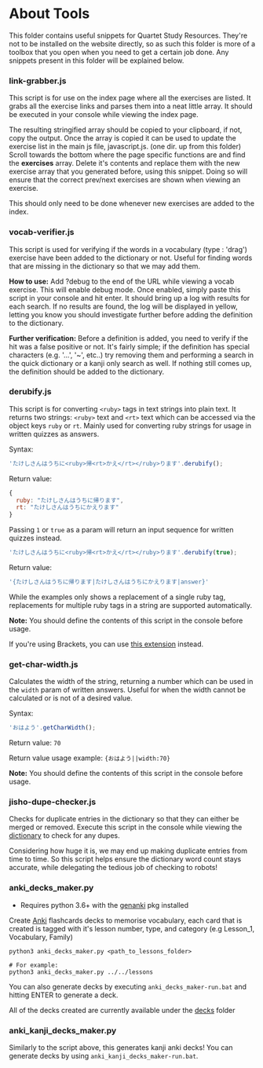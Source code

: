# About Tools
This folder contains useful snippets for Quartet Study Resources. They're not to be installed on the website directly, so as such this folder is more of a toolbox that you open when you need to get a certain job done. Any snippets present in this folder will be explained below.


### link-grabber.js
This script is for use on the index page where all the exercises are listed. It grabs all the exercise links and parses them into a neat little array. It should be executed in your console while viewing the index page.

The resulting stringified array should be copied to your clipboard, if not, copy the output. Once the array is copied it can be used to update the exercise list in the main js file, javascript.js. (one dir. up from this folder) Scroll towards the bottom where the page specific functions are and find the **exercises** array. Delete it's contents and replace them with the new exercise array that you generated before, using this snippet. Doing so will ensure that the correct prev/next exercises are shown when viewing an exercise.

This should only need to be done whenever new exercises are added to the index.


### vocab-verifier.js
This script is used for verifying if the words in a vocabulary (type : 'drag') exercise have been added to the dictionary or not. Useful for finding words that are missing in the dictionary so that we may add them.

**How to use:** Add ?debug to the end of the URL while viewing a vocab exercise. This will enable debug mode. Once enabled, simply paste this script in your console and hit enter. It should bring up a log with results for each search. If no results are found, the log will be displayed in yellow, letting you know you should investigate further before adding the definition to the dictionary.

**Further verification:** Before a definition is added, you need to verify if the hit was a false positive or not. It's fairly simple; if the definition has special characters (e.g. '...', '~', etc..) try removing them and performing a search in the quick dictionary or a kanji only search as well. If nothing still comes up, the definition should be added to the dictionary.


### derubify.js
This script is for converting `<ruby>` tags in text strings into plain text. It returns two strings: `<ruby>` text and `<rt>` text which can be accessed via the object keys `ruby` or `rt`. Mainly used for converting ruby strings for usage in written quizzes as answers.

Syntax:
```javascript
'たけしさんはうちに<ruby>帰<rt>かえ</rt></ruby>ります'.derubify();
```

Return value:
```javascript
{
  ruby: "たけしさんはうちに帰ります",
  rt: "たけしさんはうちにかえります"
}
```

Passing `1` or `true` as a param will return an input sequence for written quizzes instead.
```javascript
'たけしさんはうちに<ruby>帰<rt>かえ</rt></ruby>ります'.derubify(true);
```

Return value:
```javascript
'{たけしさんはうちに帰ります|たけしさんはうちにかえります|answer}'
```

While the examples only shows a replacement of a single ruby tag, replacements for multiple ruby tags in a string are supported automatically.

**Note:** You should define the contents of this script in the console before usage.

If you're using Brackets, you can use [this extension](https://github.com/SethClydesdale/brackets-rubify-text) instead.


### get-char-width.js
Calculates the width of the string, returning a number which can be used in the `width` param of written answers. Useful for when the width cannot be calculated or is not of a desired value.

Syntax:
```javascript
'おはよう'.getCharWidth();
```

Return value: `70`

Return value usage example: `{おはよう||width:70}`

**Note:** You should define the contents of this script in the console before usage.


### jisho-dupe-checker.js
Checks for duplicate entries in the dictionary so that they can either be merged or removed. Execute this script in the console while viewing the [dictionary](https://sethclydesdale.github.io/quartet-study-resources/lessons/appendix/vocabulary-index/) to check for any dupes.

Considering how huge it is, we may end up making duplicate entries from time to time. So this script helps ensure the dictionary word count stays accurate, while delegating the tedious job of checking to robots!
 
 
 ### anki_decks_maker.py
 * Requires python 3.6+ with the [genanki](https://pypi.org/project/genanki) pkg installed  
 
 Create [Anki](https://apps.ankiweb.net/) flashcards decks to memorise vocabulary,
 each card that is created is tagged with it's lesson number, type, and category (e.g Lesson_1, Vocabulary, Family) 
 
 ```shell script
python3 anki_decks_maker.py <path_to_lessons_folder>

# For example: 
python3 anki_decks_maker.py ../../lessons
```

You can also generate decks by executing `anki_decks_maker-run.bat` and hitting ENTER to generate a deck.
 
All of the decks created are currently available under the [decks](decks/) folder


 ### anki_kanji_decks_maker.py
 
 Similarly to the script above, this generates kanji anki decks! You can generate decks by using `anki_kanji_decks_maker-run.bat`.
 